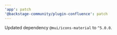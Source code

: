 ```yaml
---
'app': patch
'@backstage-community/plugin-confluence': patch
---
```


Updated dependency `@mui/icons-material` to `^5.0.0`.
